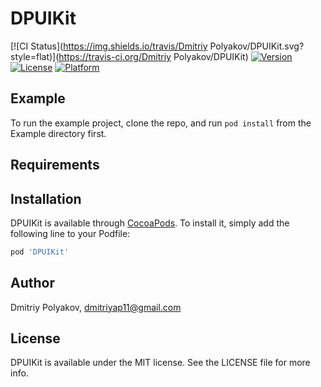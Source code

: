 # DPUIKit

[![CI Status](https://img.shields.io/travis/Dmitriy Polyakov/DPUIKit.svg?style=flat)](https://travis-ci.org/Dmitriy Polyakov/DPUIKit)
[![Version](https://img.shields.io/cocoapods/v/DPUIKit.svg?style=flat)](https://cocoapods.org/pods/DPUIKit)
[![License](https://img.shields.io/cocoapods/l/DPUIKit.svg?style=flat)](https://cocoapods.org/pods/DPUIKit)
[![Platform](https://img.shields.io/cocoapods/p/DPUIKit.svg?style=flat)](https://cocoapods.org/pods/DPUIKit)

## Example

To run the example project, clone the repo, and run `pod install` from the Example directory first.

## Requirements

## Installation

DPUIKit is available through [CocoaPods](https://cocoapods.org). To install
it, simply add the following line to your Podfile:

```ruby
pod 'DPUIKit'
```

## Author

Dmitriy Polyakov, dmitriyap11@gmail.com

## License

DPUIKit is available under the MIT license. See the LICENSE file for more info.
